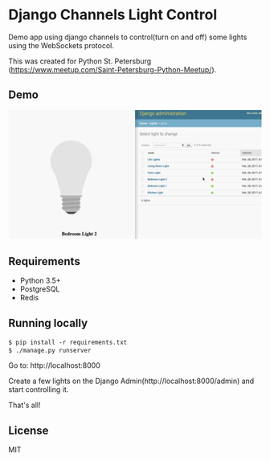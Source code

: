 # Django Channels Light Control

Demo app using django channels to control(turn on and off) some lights 
using the WebSockets protocol.

This was created for Python St. Petersburg (https://www.meetup.com/Saint-Petersburg-Python-Meetup/).

## Demo
![Demo](docs/DjangoChannelsMeetup.gif)

## Requirements

* Python 3.5+
* PostgreSQL
* Redis

## Running locally


```shell
$ pip install -r requirements.txt
$ ./manage.py runserver
```

Go to: http://localhost:8000

Create a few lights on the Django Admin(http://localhost:8000/admin)
and start controlling it.

That's all!

## License

MIT

